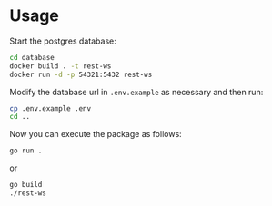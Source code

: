 
# Usage

Start the postgres database:
```bash
cd database
docker build . -t rest-ws
docker run -d -p 54321:5432 rest-ws
``` 
Modify the database url in `.env.example` as necessary and then run:

```bash
cp .env.example .env
cd ..
```

Now you can execute the package as follows:
```bash
go run .
```
or
```bash
go build
./rest-ws
```


